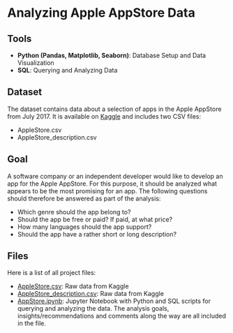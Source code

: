 # Analyzing Apple AppStore Data

## Tools
- <b>Python (Pandas, Matplotlib, Seaborn)</b>: Database Setup and Data Visualization
- <b>SQL</b>: Querying and Analyzing Data


## Dataset
The dataset contains data about a selection of apps in the Apple AppStore from July 2017. It is available on [Kaggle](https://www.kaggle.com/datasets/ramamet4/app-store-apple-data-set-10k-apps) and includes two CSV files:
- AppleStore.csv
- AppleStore_description.csv


## Goal
A software company or an independent developer would like to develop an app for the Apple AppStore. For this purpose, it should be analyzed what appears to be the most promising for an app. The following questions should therefore be answered as part of the analysis:
- Which genre should the app belong to?
- Should the app be free or paid? If paid, at what price?
- How many languages should the app support?
- Should the app have a rather short or long description?


## Files
Here is a list of all project files:
- [AppleStore.csv](AppleStore.csv): Raw data from Kaggle
- [AppleStore_description.csv](AppleStore_description.csv): Raw data from Kaggle
- [AppStore.ipynb](AppStore.ipynb): Jupyter Notebook with Python and SQL scripts for querying and analyzing the data. The analysis goals, insights/recommendations and comments along the way are all included in the file.
